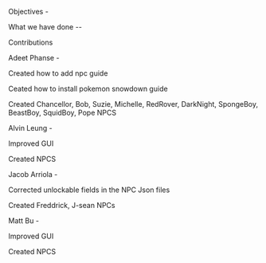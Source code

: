 Objectives -




What we have done --

Contributions

Adeet Phanse -

Created how to add npc guide

Ceated how to install pokemon snowdown guide

Created Chancellor, Bob, Suzie, Michelle, RedRover, DarkNight, SpongeBoy, BeastBoy, SquidBoy, Pope NPCS

Alvin Leung -

Improved GUI 

Created  NPCS

Jacob Arriola -

Corrected unlockable fields in the NPC Json files

Created Freddrick, J-sean NPCs

Matt Bu -

Improved GUI 

Created  NPCS



